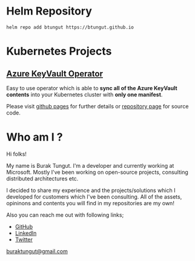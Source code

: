 # Helm Repository
```
helm repo add btungut https://btungut.github.io
```

# Kubernetes Projects
## [Azure KeyVault Operator](https://btungut.github.io/azure-keyvault-secret-operator/)
Easy to use operator which is able to **sync all of the Azure KeyVault contents** into your Kubernetes cluster with **only one manifest**. 

Please visit [github pages](https://btungut.github.io/azure-keyvault-secret-operator/) for further details or [repository page]([https://link](https://github.com/btungut/azure-keyvault-secret-operator)) for source code.

# Who am I ?
Hi folks! 

My name is Burak Tungut. I'm a developer and currently working at Microsoft. Mostly I've been working on open-source projects, consulting distributed architectures etc. 

I decided to share my experience and the projects/solutions which I developed for customers which I've been consulting. All of the assets, opininons and contents you will find in my repositories are my own! 

Also you can reach me out with following links;
- [GitHub](https://github.com/btungut)
- [LinkedIn](https://www.linkedin.com/in/btungut/)
- [Twitter](https://twitter.com/btungut)

buraktungut@gmail.com